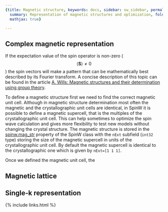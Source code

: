 ```yaml
---
{title: Magnetic structure, keywords: docs, sidebar: sw_sidebar, permalink: magstr,
  summary: Representation of magnetic structures and optimization, folder: documentation,
  mathjax: true}

---
```


 
## Complex magnetic representation
 
If the expectation value of the spin operator is non-zero ($$\langle \mathbf{S}\rangle\neq 0$$) the spin vectors will make a pattern that can be mathematically best described by its Fourier transform. A concise description of this topic can be found in the article [A. Wills: Magnetic structures and their determination using group theory](https://doi.org/10.1051/jp4:2001906).
 
To define a magnetic structure first we need to find the correct magnetic unit cell. Although in magnetic structure determination most often the magnetic and the crystallographic unit cells are identical, in SpinW it is possible to define a magnetic supercell, that is the multiples of the crystallographic unit cell. This can help sometimes to optimize the spin wave calculation and gives more flexibility to test new models without changing the crystal structure. The magnetic structure is stored in the [spinw.mag_str](spinw_mag_str) property of the SpinW class with the `nExt` subfield (`int32` type) storing the size of the magnetic supercell in units of the crystallographic unit cell. By default the magnetic supercell is identical to the crystallographic one which is given by `nExt=[1 1 1]`.
 
Once we defined the magnetic unit cell, the 
 
 
## Magnetic lattice
 
## Single-k representation


{% include links.html %}
